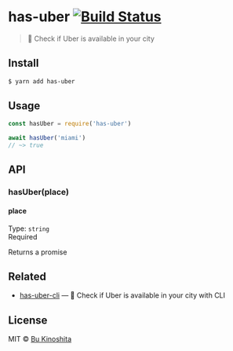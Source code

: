 # has-uber [![Build Status](https://travis-ci.org/bukinoshita/has-uber.svg?branch=master)](https://travis-ci.org/bukinoshita/has-uber)

> :car: Check if Uber is available in your city

## Install

```bash
$ yarn add has-uber
```

## Usage

```js
const hasUber = require('has-uber')

await hasUber('miami')
// ~> true
```

## API

### hasUber(place)

#### place

Type: `string`<br/>
Required

Returns a promise

## Related

- [has-uber-cli](https://github.com/bukinoshita/has-uber-cli) — :car: Check if Uber is available in your city with CLI

## License

MIT © [Bu Kinoshita](https://bukinoshita.io)
